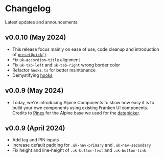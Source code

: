 # Changelog

<p class="mt-2 text-lg text-muted-foreground">Latest updates and announcements.</p>

## v0.0.10 (May 2024)
- This release focus mainly on ease of use, code cleanup and introduction of [`presetQuick()`](installation.md)
- Fix `uk-accordion-title` alignment
- Fix `uk-tab-left` and `uk-tab-right` wrong border color
- Refactor `hooks.ts` for better maintenance
- Demystifying [hooks](hooks.md)

## v0.0.9 (May 2024)
- Today, we're introducing Alpine Components to show how easy it is to build your own components using existing Franken UI components. Credits to [Pines](https://devdojo.com/pines) for the Alpine base we used for the [datepicker](datepicker.md).

## v0.0.9 (April 2024)

- Add tag and PIN inputs
- Increase default padding for `.uk-nav-primary` and `.uk-nav-secondary`
- Fix height and line-height of `.uk-button-text` and `.uk-button-link`